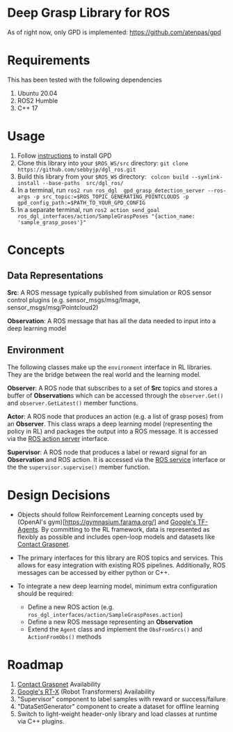 # Deep Grasp Library for ROS

As of right now, only GPD is implemented: https://github.com/atenpas/gpd

# Requirements
This has been tested with the following dependencies
1. Ubuntu 20.04
2. ROS2 Humble
3. C++ 17

# Usage
1. Follow [instructions](https://github.com/atenpas/gpd) to install GPD
2. Clone this library into your `$ROS_WS/src` directory: `git clone https://github.com/sebbyjp/dgl_ros.git`
3. Build this library from your `$ROS_WS` directory: ` colcon build --symlink-install --base-paths  src/dgl_ros/`
4. In a terminal, run `ros2 run ros_dgl  gpd_grasp_detection_server --ros-args -p src_topic:=$ROS_TOPIC_GENERATING_POINTCLOUDS -p gpd_config_path:=$PATH_TO_YOUR_GPD_CONFIG`
5. In a separate terminal, run `ros2 action send_goal ros_dgl_interfaces/action/SampleGraspPoses "{action_name: 'sample_grasp_poses'}"`

# Concepts

## Data Representations
**Src**: A ROS message typically published from simulation or ROS sensor control plugins (e.g. sensor_msgs/msg/Image, sensor_msgs/msg/Pointcloud2)

**Observation**: A ROS message that has all the data needed to input into a deep learning model

## Environment 
The following classes make up the `environment` interface in RL libraries. They are the bridge between
the real world and the learning model.

**Observer**: A ROS node that subscribes to a set of **Src** topics and stores a buffer of **Observation**s which
can be accessed through the `observer.Get()` and `observer.GetLatest()` member functions.

**Actor**: A ROS node that produces an action (e.g. a list of grasp poses) from an **Observer**. This class wraps a
deep learning model (representing the policy in RL) and packages the output into a ROS message. It is accessed via the [ROS action server](https://design.ros2.org/articles/actions.html) interface.

**Supervisor**: A ROS node that produces a label or reward signal for an **Observation** and ROS action. It is accessed
via the [ROS service](https://docs.ros.org/en/humble/Tutorials/Beginner-CLI-Tools/Understanding-ROS2-Services/Understanding-ROS2-Services.html) interface or the the `supervisor.supervise()` member function. 



# Design Decisions
- Objects should follow Reinforcement Learning concepts used by (OpenAI's gym)[https://gymnasium.farama.org/] and [Google's TF-Agents](https://github.com/tensorflow/agents). By committing to the RL framework, data is represented
as flexibly as possible and includes open-loop models and datasets like [Contact Graspnet](https://github.com/NVlabs/contact_graspnet).

- The primary interfaces for this library are ROS topics and services. This allows for easy integration with existing
ROS pipelines. Additionally, ROS messages can be accessed by either python or C++.

- To integrate a new deep learning model, minimum extra configuration should be required:
    - Define a new ROS action (e.g. `ros_dgl_interfaces/action/SampleGraspPoses.action`)
    - Define a new ROS message representing an **Observation**
    - Extend the `Agent` class and implement the `ObsFromSrcs()` and `ActionFromObs()` methods

# Roadmap
1. [Contact Graspnet](https://github.com/NVlabs/contact_graspnet) Availability
2. [Google's RT-X](https://robotics-transformer-x.github.io/) (Robot Transformers) Availability
3. "Supervisor" component to label samples with reward or success/failure 
4. "DataSetGenerator" component to create a dataset for offline learning
5. Switch to light-weight header-only library and load classes at runtime via C++ plugins.



